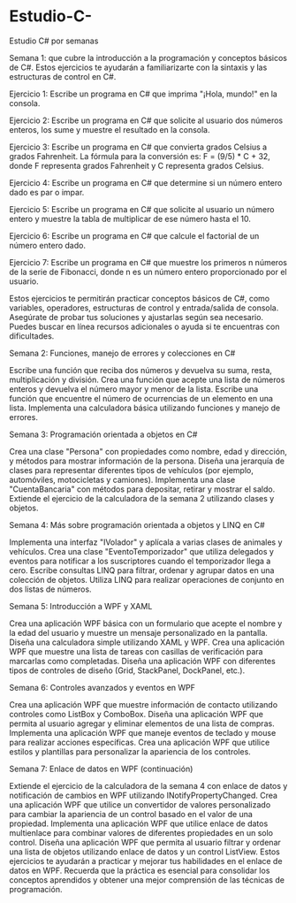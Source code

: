 # Estudio-C-
Estudio C# por semanas

Semana 1: que cubre la introducción a la programación y conceptos básicos de C#. Estos ejercicios te ayudarán a familiarizarte con la sintaxis y las estructuras de control en C#.

Ejercicio 1: Escribe un programa en C# que imprima "¡Hola, mundo!" en la consola.

Ejercicio 2: Escribe un programa en C# que solicite al usuario dos números enteros, los sume y muestre el resultado en la consola.

Ejercicio 3: Escribe un programa en C# que convierta grados Celsius a grados Fahrenheit. La fórmula para la conversión es: F = (9/5) * C + 32, donde F representa grados Fahrenheit y C representa grados Celsius.

Ejercicio 4: Escribe un programa en C# que determine si un número entero dado es par o impar.

Ejercicio 5: Escribe un programa en C# que solicite al usuario un número entero y muestre la tabla de multiplicar de ese número hasta el 10.

Ejercicio 6: Escribe un programa en C# que calcule el factorial de un número entero dado.

Ejercicio 7: Escribe un programa en C# que muestre los primeros n números de la serie de Fibonacci, donde n es un número entero proporcionado por el usuario.

Estos ejercicios te permitirán practicar conceptos básicos de C#, como variables, operadores, estructuras de control y entrada/salida de consola. Asegúrate de probar tus soluciones y ajustarlas según sea necesario. Puedes buscar en línea recursos adicionales o ayuda si te encuentras con dificultades.

Semana 2: Funciones, manejo de errores y colecciones en C#

Escribe una función que reciba dos números y devuelva su suma, resta, multiplicación y división.
Crea una función que acepte una lista de números enteros y devuelva el número mayor y menor de la lista.
Escribe una función que encuentre el número de ocurrencias de un elemento en una lista.
Implementa una calculadora básica utilizando funciones y manejo de errores.

Semana 3: Programación orientada a objetos en C#

Crea una clase "Persona" con propiedades como nombre, edad y dirección, y métodos para mostrar información de la persona.
Diseña una jerarquía de clases para representar diferentes tipos de vehículos (por ejemplo, automóviles, motocicletas y camiones).
Implementa una clase "CuentaBancaria" con métodos para depositar, retirar y mostrar el saldo.
Extiende el ejercicio de la calculadora de la semana 2 utilizando clases y objetos.

Semana 4: Más sobre programación orientada a objetos y LINQ en C#

Implementa una interfaz "IVolador" y aplícala a varias clases de animales y vehículos.
Crea una clase "EventoTemporizador" que utiliza delegados y eventos para notificar a los suscriptores cuando el temporizador llega a cero.
Escribe consultas LINQ para filtrar, ordenar y agrupar datos en una colección de objetos.
Utiliza LINQ para realizar operaciones de conjunto en dos listas de números.

Semana 5: Introducción a WPF y XAML

Crea una aplicación WPF básica con un formulario que acepte el nombre y la edad del usuario y muestre un mensaje personalizado en la pantalla.
Diseña una calculadora simple utilizando XAML y WPF.
Crea una aplicación WPF que muestre una lista de tareas con casillas de verificación para marcarlas como completadas.
Diseña una aplicación WPF con diferentes tipos de controles de diseño (Grid, StackPanel, DockPanel, etc.).

Semana 6: Controles avanzados y eventos en WPF

Crea una aplicación WPF que muestre información de contacto utilizando controles como ListBox y ComboBox.
Diseña una aplicación WPF que permita al usuario agregar y eliminar elementos de una lista de compras.
Implementa una aplicación WPF que maneje eventos de teclado y mouse para realizar acciones específicas.
Crea una aplicación WPF que utilice estilos y plantillas para personalizar la apariencia de los controles.

Semana 7: Enlace de datos en WPF (continuación)

Extiende el ejercicio de la calculadora de la semana 4 con enlace de datos y notificación de cambios en WPF utilizando INotifyPropertyChanged.
Crea una aplicación WPF que utilice un convertidor de valores personalizado para cambiar la apariencia de un control basado en el valor de una propiedad.
Implementa una aplicación WPF que utilice enlace de datos multienlace para combinar valores de diferentes propiedades en un solo control.
Diseña una aplicación WPF que permita al usuario filtrar y ordenar una lista de objetos utilizando enlace de datos y un control ListView.
Estos ejercicios te ayudarán a practicar y mejorar tus habilidades en el enlace de datos en WPF. Recuerda que la práctica es esencial para consolidar los conceptos aprendidos y obtener una mejor comprensión de las técnicas de programación.
